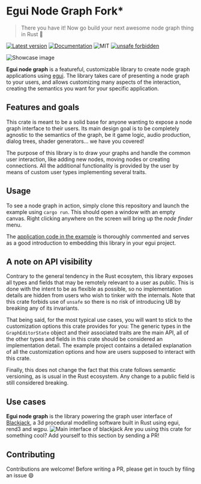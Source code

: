 # Egui Node Graph Fork*
> There you have it! Now go build your next awesome node graph thing in Rust 🦀

[![Latest version](https://img.shields.io/crates/v/egui_node_graph.svg)](https://crates.io/crates/egui_node_graph)
[![Documentation](https://docs.rs/egui_node_graph/badge.svg)](https://docs.rs/egui_node_graph)
![MIT](https://img.shields.io/badge/license-MIT-blue.svg)
[![unsafe forbidden](https://img.shields.io/badge/unsafe-forbidden-success.svg)](https://github.com/rust-secure-code/safety-dance/)

![Showcase image](showcase.png)

**Egui node graph** is a featureful, customizable library to create node graph
applications using [egui](https://github.com/emilk/egui). The library takes care
of presenting a node graph to your users, and allows customizing many aspects of
the interaction, creating the semantics you want for your specific application.

## Features and goals
This crate is meant to be a solid base for anyone wanting to expose a node graph
interface to their users. Its main design goal is to be completely agnostic to
the semantics of the graph, be it game logic, audio production, dialog trees,
shader generators... we have you covered!

The purpose of this library is to draw your graphs and handle the common user
interaction, like adding new nodes, moving nodes or creating connections. All
the additional functionality is provided by the user by means of custom user
types implementing several traits.

## Usage
To see a node graph in action, simply clone this repository and launch the
example using `cargo run`. This should open a window with an empty canvas. Right
clicking anywhere on the screen will bring up the *node finder* menu.

The [application code in the example](https://github.com/setzer22/egui_node_graph/blob/main/egui_node_graph_example/src/app.rs)
is thoroughly commented and serves as a good introduction to embedding this
library in your egui project.

## A note on API visibility
Contrary to the general tendency in the Rust ecosytem, this library exposes all
types and fields that may be remotely relevant to a user as public. This is done
with the intent to be as flexible as possible, so no implementation details are
hidden from users who wish to tinker with the internals. Note that this crate
forbids use of `unsafe` so there is no risk of introducing UB by breaking any of
its invariants.

That being said, for the most typical use cases, you will want to stick to the
customization options this crate provides for you: The generic types in the
`GraphEditorState` object and their associated traits are the main API, all of
the other types and fields in this crate should be considered an implementation
detail. The example project contains a detailed explanation of all the
customization options and how are users supposed to interact with this crate.

Finally, this does not change the fact that this crate follows semantic
versioning, as is usual in the Rust ecosystem. Any change to a public field is
still considered breaking.

## Use cases

**Egui node graph** is the library powering the graph user interface of
[Blackjack](https://github.com/setzer22/blackjack), a 3d procedural modelling
software built in Rust using egui, rend3 and wgpu.
![Main interface of blackjack](https://raw.githubusercontent.com/setzer22/blackjack/main/doc/resources/showcase.png)
Are you using this crate for something cool? Add yourself to this section by sending a PR!

## Contributing
Contributions are welcome! Before writing a PR, please get in touch by filing an issue 😄

